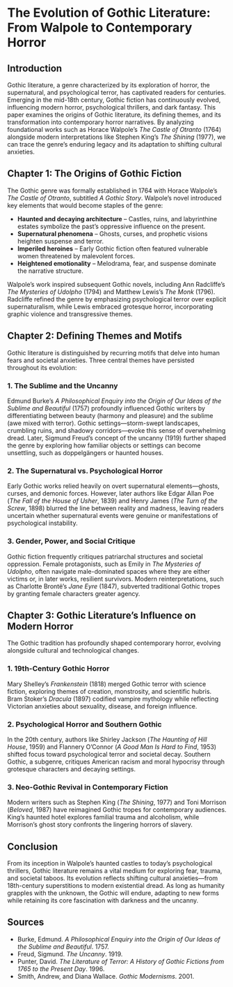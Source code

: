 # **The Evolution of Gothic Literature: From Walpole to Contemporary Horror**  

## **Introduction**  

Gothic literature, a genre characterized by its exploration of horror, the supernatural, and psychological terror, has captivated readers for centuries. Emerging in the mid-18th century, Gothic fiction has continuously evolved, influencing modern horror, psychological thrillers, and dark fantasy. This paper examines the origins of Gothic literature, its defining themes, and its transformation into contemporary horror narratives. By analyzing foundational works such as Horace Walpole’s *The Castle of Otranto* (1764) alongside modern interpretations like Stephen King’s *The Shining* (1977), we can trace the genre’s enduring legacy and its adaptation to shifting cultural anxieties.  

## **Chapter 1: The Origins of Gothic Fiction**  

The Gothic genre was formally established in 1764 with Horace Walpole’s *The Castle of Otranto*, subtitled *A Gothic Story*. Walpole’s novel introduced key elements that would become staples of the genre:  

- **Haunted and decaying architecture** – Castles, ruins, and labyrinthine estates symbolize the past’s oppressive influence on the present.  
- **Supernatural phenomena** – Ghosts, curses, and prophetic visions heighten suspense and terror.  
- **Imperiled heroines** – Early Gothic fiction often featured vulnerable women threatened by malevolent forces.  
- **Heightened emotionality** – Melodrama, fear, and suspense dominate the narrative structure.  

Walpole’s work inspired subsequent Gothic novels, including Ann Radcliffe’s *The Mysteries of Udolpho* (1794) and Matthew Lewis’s *The Monk* (1796). Radcliffe refined the genre by emphasizing psychological terror over explicit supernaturalism, while Lewis embraced grotesque horror, incorporating graphic violence and transgressive themes.  

## **Chapter 2: Defining Themes and Motifs**  

Gothic literature is distinguished by recurring motifs that delve into human fears and societal anxieties. Three central themes have persisted throughout its evolution:  

### **1. The Sublime and the Uncanny**  

Edmund Burke’s *A Philosophical Enquiry into the Origin of Our Ideas of the Sublime and Beautiful* (1757) profoundly influenced Gothic writers by differentiating between beauty (harmony and pleasure) and the sublime (awe mixed with terror). Gothic settings—storm-swept landscapes, crumbling ruins, and shadowy corridors—evoke this sense of overwhelming dread. Later, Sigmund Freud’s concept of the uncanny (1919) further shaped the genre by exploring how familiar objects or settings can become unsettling, such as doppelgängers or haunted houses.  

### **2. The Supernatural vs. Psychological Horror**  

Early Gothic works relied heavily on overt supernatural elements—ghosts, curses, and demonic forces. However, later authors like Edgar Allan Poe (*The Fall of the House of Usher*, 1839) and Henry James (*The Turn of the Screw*, 1898) blurred the line between reality and madness, leaving readers uncertain whether supernatural events were genuine or manifestations of psychological instability.  

### **3. Gender, Power, and Social Critique**  

Gothic fiction frequently critiques patriarchal structures and societal oppression. Female protagonists, such as Emily in *The Mysteries of Udolpho*, often navigate male-dominated spaces where they are either victims or, in later works, resilient survivors. Modern reinterpretations, such as Charlotte Brontë’s *Jane Eyre* (1847), subverted traditional Gothic tropes by granting female characters greater agency.  

## **Chapter 3: Gothic Literature’s Influence on Modern Horror**  

The Gothic tradition has profoundly shaped contemporary horror, evolving alongside cultural and technological changes.  

### **1. 19th-Century Gothic Horror**  

Mary Shelley’s *Frankenstein* (1818) merged Gothic terror with science fiction, exploring themes of creation, monstrosity, and scientific hubris. Bram Stoker’s *Dracula* (1897) codified vampire mythology while reflecting Victorian anxieties about sexuality, disease, and foreign influence.  

### **2. Psychological Horror and Southern Gothic**  

In the 20th century, authors like Shirley Jackson (*The Haunting of Hill House*, 1959) and Flannery O’Connor (*A Good Man Is Hard to Find*, 1953) shifted focus toward psychological terror and societal decay. Southern Gothic, a subgenre, critiques American racism and moral hypocrisy through grotesque characters and decaying settings.  

### **3. Neo-Gothic Revival in Contemporary Fiction**  

Modern writers such as Stephen King (*The Shining*, 1977) and Toni Morrison (*Beloved*, 1987) have reimagined Gothic tropes for contemporary audiences. King’s haunted hotel explores familial trauma and alcoholism, while Morrison’s ghost story confronts the lingering horrors of slavery.  

## **Conclusion**  

From its inception in Walpole’s haunted castles to today’s psychological thrillers, Gothic literature remains a vital medium for exploring fear, trauma, and societal taboos. Its evolution reflects shifting cultural anxieties—from 18th-century superstitions to modern existential dread. As long as humanity grapples with the unknown, the Gothic will endure, adapting to new forms while retaining its core fascination with darkness and the uncanny.  

## **Sources**  

- Burke, Edmund. *A Philosophical Enquiry into the Origin of Our Ideas of the Sublime and Beautiful*. 1757.  
- Freud, Sigmund. *The Uncanny*. 1919.  
- Punter, David. *The Literature of Terror: A History of Gothic Fictions from 1765 to the Present Day*. 1996.  
- Smith, Andrew, and Diana Wallace. *Gothic Modernisms*. 2001.